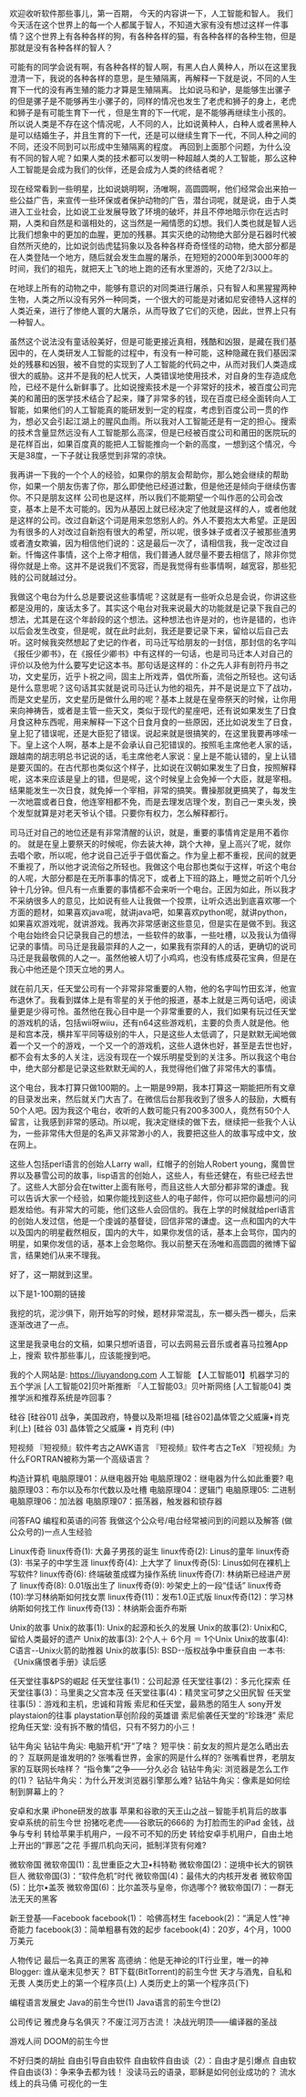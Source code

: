 欢迎收听软件那些事儿，第一百期， 今天的内容讲一下，人工智能和智人。 我们今天活在这个世界上的每一个人都属于智人，不知道大家有没有想过这样一件事情？这个世界上有各种各样的狗，有各种各样的猫，有各种各样的各种生物，但是那就是没有各种各样的智人？

可能有的同学会说有啊，有各种各样的智人啊，有黑人白人黄种人，所以在这里我澄清一下，我说的各种各样的意思，是生殖隔离，再解释一下就是说，不同的人生育下一代的没有再生殖的能力才算是生殖隔离。 比如说马和驴，是能够生出骡子的但是骡子是不能够再生小骡子的，同样的情况也发生了老虎和狮子的身上，老虎和狮子是有可能生育下一代 ，但是生育的下一代呢，是不能够再继续生小孩的。所以说人类是不存在这个情况呢，人不同的人，比如说黄种人，白种人或者黑种人是可以结婚生子，并且生育的下一代，还是可以继续生育下一代，不同人种之间的不同，还没不同到可以形成中生殖隔离的程度。
再回到上面那个问题，为什么没有不同的智人呢？如果人类的技术都可以发明一种超越人类的人工智能，那么这种人工智能是会成为我们的伙伴，还是会成为人类的终结者呢？

现在经常看到一些明星，比如说姚明啊，汤唯啊，高圆圆啊，他们经常会出来拍一些公益广告，来宣传一些环保或者保护动物的广告，潜台词呢，就是说，由于人类进入工业社会，比如说工业发展导致了环境的破坏，并且不停地暗示你在远古时期，人类和自然是和谐相处的，这当然是一厢情愿的幻想。我们人类也就是智人远比我们想象中的更加的血腥，更加的残暴。其实灭绝的动物绝大部分是石器时代被自然所灭绝的，比如说剑齿虎猛犸象以及各种各样奇奇怪怪的动物，绝大部分都是在人类登陆一个地方，随后就会发生血腥的屠杀，在短短的2000年到3000年的时间，我们的祖先，就把天上飞的地上跑的还有水里游的，灭绝了2/3以上。

在地球上所有的动物之中，能够有意识的对同类进行屠杀，只有智人和黑猩猩两种生物，人类之所以没有另外一种同类，一个很大的可能是对诸如尼安德特人这样的人类近亲，进行了惨绝人寰的大屠杀，从而导致了它们的灭绝，因此，世界上只有一种智人。

虽然这个说法没有童话般美好，但是可能更接近真相，残酷和凶狠，是藏在我们基因中的，在人类研发人工智能的过程中，有没有一种可能，这种隐藏在我们基因深处的残暴和凶狠，被不自觉的实现到了人工智能的代码之中，从而对我们人类造成很大的威胁。这并不是我的杞人忧天，人类错误地使用技术，对自身的生存造成危险，已经不是什么新鲜事了。比如说搜索技术是一个非常好的技术，被百度公司完美的和莆田的医学技术结合了起来，赚了非常多的钱，现在百度已经全面转向人工智能，如果他们的人工智能真的能研发到一定的程度，考虑到百度公司一贯的作为，想必又会引起江湖上的腥风血雨。所以我对人工智能还是有一定的担心。搜索的技术含量显然远没有人工智能那么高深，但是已经被百度公司和莆田的医院玩的是花样百出，如果百度真的能把人工智能推向一个新的高度，一想到这个情况，今天是38度，一下子就让我感觉到非常的凉快。

我再讲一下我的一个个人的经验，如果你的朋友会帮助你，那么她会继续的帮助你，如果一个朋友伤害了你，那么即使他已经道过歉，但是他还是倾向于继续伤害你。不只是朋友这样 公司也是这样，所以我们不能期望一个叫作恶的公司会改变，基本上是不太可能的。因为从基因上就已经决定了他就是这样的人，或者他就是这样的公司。改过自新这个词是用来忽悠别人的。外人不要抱太大希望。正是因为有很多的人对改过自新抱有很大的希望，所以呢，很多妹子或者汉子被那些渣男或者渣女欺骗，因为相信他们说的：这是最后一次了，请相信我，我一定改过自新。忏悔这件事情，这个上帝才相信，我们普通人就尽量不要去相信了，除非你觉得你就是上帝。这并不是说我们不宽容，而是我觉得有些事情啊，越宽容，那些犯贱的公司就越过分。
 
我做这个电台为什么总是要说这些事情呢？这就是有一些听众总是会说，你讲这些都是没用的，废话太多了。其实这个电台对我来说最大的功能就是记录下我自己的想法，尤其是在这个年龄段的这个想法。这种想法也许是对的，也许是错的，也许以后会发生改变，但是呢，就在此时此刻，我还是要记录下来，留给以后自己去听。这时候我突然想起了史记的作者，司马迁写给朋友的一封信，那封信的名字叫《报任少卿书》，在《报任少卿书》中有这样的一句话，也是司马迁本人对自己的评价以及他为什么要写史记这本书。那句话是这样的：仆之先人非有剖符丹书之功，文史星历，近乎卜祝之间，固主上所戏弄，倡优所畜，流俗之所轻也。这句话是什么意思呢？这句话其实就是说司马迁认为他的祖先，并不是说是立下了战功，而是文史星历，文史星历是做什么用的呢？基本上就是在皇帝祭天的时候，让你用来向神祷告，或者是主管一些天文，类似于现代的星座吧，还有说如果发生了日食月食这种东西呢，用来解释一下这个日食月食的一些原因，还比如说发生了日食，皇上犯了错误呢，还是大臣犯了错误。说起来就是很搞笑的，在这里我要再哆嗦一下。皇上这个人啊，基本上是不会承认自己犯错误的。按照毛主席他老人家的话，跟越南的胡志明总书记说的话，毛主席他老人家说：皇上是不能认错的，皇上认错是要灭国的。在古代那也类似这个样子，比如说在汉朝如果发生了日食，按照解释呢，这本来应该是皇上的错，但是呢，这个时候皇上会免掉一个大臣，就是宰相。结果能发生一次日食，就免掉一个宰相，非常的搞笑。曹操那就更搞笑了，每发生一次地震或者日食，他连宰相都不免，而是去理发店理个发，割自己一束头发，换个发型就算是对老天爷认个错。只要你有权力，怎么解释都行。

司马迁对自己的地位还是有非常清醒的认识，就是，重要的事情肯定是用不着你的。  就是在皇上要祭天的时候呢，你去装大神，跳个大神，皇上高兴了呢，就你去唱个歌，所以呢，他才说自己近乎于倡优畜之。作为皇上都不重视，民间的就更不重视了，所以他才说流俗之所轻也。我做这个电台那也类似于这样，听这个电台的人呢，大部分都是在无所事事的情况下，或者上下班的路上，睡觉之前听个几分钟十几分钟。但凡有一点重要的事情都不会来听一个电台。正因为如此，所以我才不采纳很多人的意见，比如说有些人让我做一个投票，让听众选出到底喜欢哪一个方面的题材，如果喜欢java呢，就讲java吧，如果喜欢python呢，就讲python，如果喜欢游戏呢，就讲游戏。我再次非常感谢这些意见，但是实在是做不到。我这个电台始终会只记录我自己的想法，一些软件的故事，一些吐槽，以及我认为值得记录的事情。司马迁是我最崇拜的人之一，如果我有崇拜的人的话，更确切的说司马迁是我最敬佩的人之一。虽然他被人切了小鸡鸡，也没有练成葵花宝典，但是在我心中他还是个顶天立地的男人。

就在前几天，任天堂公司有一个非常非常重要的人物，他的名字叫竹田玄洋，他宣布退休了。我看到媒体上是有零星的关于他的报道，基本上就是三两句话吧，阅读量更是少得可怜。虽然他在我心目中是一个非常重要的人，我们如果有玩过任天堂的游戏机的话，包括wii呀wiiu，还有n64这些游戏机，主要的负责人就是他。他是和宫本茂，横井军平同等级别的牛人，只是这些人太低调了，只是默默无闻地做着一个又一个的游戏，一个又一个的游戏机，这些人退休也好，甚至是去世也好，都不会有太多的人关注，远没有现在一个娱乐明星受到的关注多。所以我这个电台中，绝大部分都是记录这些默默无闻的人，我觉得他们做了非常伟大的事情。

这个电台，我本打算只做100期的。上一期是99期，我本打算这一期能把所有文章的目录发出来，然后就关门大吉了。在微信后台那我收到了很多人的鼓励，大概有50个人吧。因为我这个电台，收听的人数可能只有200多300人，竟然有50个人留言，让我感到非常的感动。所以呢，我决定继续的做下去，继续把一些我个人认为，一些非常伟大但是的名声又非常渺小的人，我要把这些人的故事写成中文，放在网上。

这些人包括perl语言的创始人Larry wall，红帽子的创始人Robert young，魔兽世界以及暴雪公司的故事，lisp语言的创始人，这些人，有些还健在，有些已经去世了。这些人大部分会在twitter上面有账号，而且这些人大部分都非常的谦虚。我可以告诉大家一个经验，如果你能找到这些人的电子邮件，你可以把你最想问的问题发给他。有非常大的可能，他们这些人会回信的。我在上学的时候就给perl语言的创始人发过信，他是一个虔诚的基督徒，回信非常的谦虚。这一点和国内的大牛以及国内的明星截然相反，国内的大牛，如果你发信的话，基本上会骂你，国内的明星，如果你发信的话，基本上会忽略你。我以前整天在汤唯和高圆圆的微博下留言，结果她们从来不理我。

好了，这一期就到这里。

以下是1-100期的链接

我挖的坑，泥沙俱下，刚开始写的时候，题材非常混乱，东一榔头西一榔头，后来逐渐改进了一点。

这里是我录电台的文稿，如果只想听语音，可以去网易云音乐或者喜马拉雅App上，搜索 软件那些事儿，应该能搜到吧。

我的个人网站是: https://liuyandong.com
人工智能
【人工智能01】机器学习的五个学派
[人工智能02]贝叶斯推断
『人工智能03』贝叶斯网络
[人工智能04] 类推学派和推荐系统是咋回事？

硅谷
[硅谷01] 战争，美国政府，特曼以及斯坦福
[硅谷02]晶体管之父威廉•肖克利(上)
[硅谷 03] 晶体管之父威廉 • 肖克利 (中)

短视频
『短视频』软件考古之AWK语言
『短视频』软件考古之TeX
『短视频』为什么FORTRAN被称为第一个高级语言？

构造计算机
电脑原理01：从继电器开始
电脑原理02：继电器为什么如此重要?
电脑原理03：布尔以及布尔代数以及吐槽
电脑原理04：逻辑门
电脑原理05:  二进制
电脑原理06：加法器
电脑原理07：振荡器，触发器和锁存器

问答FAQ
编程和英语的问答
我做这个公众号/电台经常被问到的问题以及解答
(做公众号的)一点人生经验

Linux传奇
linux传奇(1): 大鼻子男孩的诞生
linux传奇(2): Linus的童年
linux传奇(3): 书呆子的中学生涯
linux传奇(4): 上大学了
linux传奇(5): Linus如何在裸机上写软件?
linux传奇(6): 终端破茧成蝶为操作系统
linux传奇(7): 林纳斯已经进产房了
linux传奇(8): 0.01版出生了
linux传奇(9): 吵架史上的一段“佳话”
linux传奇(10):学习林纳斯如何找女票
linux传奇(11)：发布1.0正式版
linux传奇(12)：学习林纳斯如何找工作
linux传奇(13)：林纳斯会面乔布斯

Unix的故事
Unix的故事(1): Unix的起源和长久的发展
Unix的故事(2): Unix和C, 留给人类最好的遗产
Unix的故事(3): 2个人＋ 6个月 ＝ 1个Unix
Unix的故事(4): C语言--Unix火箭的助推器
Unix的故事(5): BSD--版权战争中重获自由
一本书:《Unix痛恨者手册》读后感

任天堂往事&PS的崛起
任天堂往事(1)：公司起源
任天堂往事(2)：多元化探索
任天堂往事(3)：马里奥之父宫本茂
任天堂往事(4)：精灵宝可梦之父田尻智
任天堂往事(5)：游戏和主机，忠诚和背叛
索尼和任天堂，最熟悉的陌生人
sony开发playstaion的往事
playstation草创阶段的英雄谱
索尼偷袭任天堂的“珍珠港”
索尼挖角任天堂: 没有拆不散的情侣，只有不努力的小三！

钻牛角尖
钻钻牛角尖: 电脑开机“开”了啥？
短平快：前女友的照片是怎么晒出去的？
互联网是谁发明的?
张嘴看世界，金家的网是什么样的?
张嘴看世界，老朋友家的互联网长啥样？
“指令集”之争——分久必合
钻钻牛角尖: 浏览器是怎么工作的(1)？
钻钻牛角尖：为什么开发浏览器引擎那么难?
钻钻牛角尖：像素是如何绘制到屏幕上的？

安卓和水果
iPhone研发的故事
苹果和谷歌的天王山之战－智能手机背后的故事
安卓系统的前生今世
扮猪吃老虎——谷歌玩的666的
为打脸而生的iPad
金钱，战争与专利
转给苹果手机用户，一段不可不知的历史
转给安卓手机用户，自由土地上开出的“罪恶”之花
手握爪机向天问，抵制洋货有何难?

微软帝国
微软帝国(1)：乱世重臣之大卫•科特勒
微软帝国(2)：逆境中长大的钢铁巨人
微软帝国(3)：“软件危机”时代
微软帝国(4)：最伟大的内核开发者
微软帝国(5)：比尔•盖茨
微软帝国(6)：比尔盖茨与皇帝，你选哪个?
微软帝国(7)：一群无法无天的黑客

新王登基──Facebook
facebook(1)： 哈佛高材生
facebook(2)：“满足人性”神奇能力
facebook(3)：简单粗暴有效的起步
facebook(4)：20岁，4个月，1000万美元

人物传记
最后一名真正的黑客
高德纳：他是无神论的IT行业里，唯一的神
Blogger: 谁从毫末见参天？
BT下载(BitTorrent)的前生今世
天才与酒鬼，自私和无畏
人类历史上的第一个程序员(上)
人类历史上的第一个程序员(下)

编程语言发展史
Java的前生今世(1)
Java语言的前生今世(2)

公司传记
雅虎身与名俱灭？不废江河万古流！
决战光明顶——编译器的圣战

游戏人间
DOOM的前生今世

不好归类的胡扯
自由引导自由软件
自由软件自由谈（2）：自由才是引爆点
自由软件自由谈(3)：争来争去都为钱！
没读马云的语录，耶稣是如何创业成功的？
流水线上的兵马俑
可视化的一生
